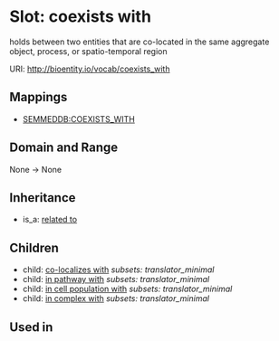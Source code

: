 # Slot: coexists with


holds between two entities that are co-located in the same aggregate object, process, or spatio-temporal region

URI: http://bioentity.io/vocab/coexists_with
## Mappings

 * [SEMMEDDB:COEXISTS_WITH](http://purl.obolibrary.org/obo/SEMMEDDB_COEXISTS_WITH)
## Domain and Range

None -> None
## Inheritance

 *  is_a: [related to](related_to.md)
## Children

 *  child: [co-localizes with](co-localizes_with.md) *subsets: translator_minimal*
 *  child: [in pathway with](in_pathway_with.md) *subsets: translator_minimal*
 *  child: [in cell population with](in_cell_population_with.md) *subsets: translator_minimal*
 *  child: [in complex with](in_complex_with.md) *subsets: translator_minimal*
## Used in

